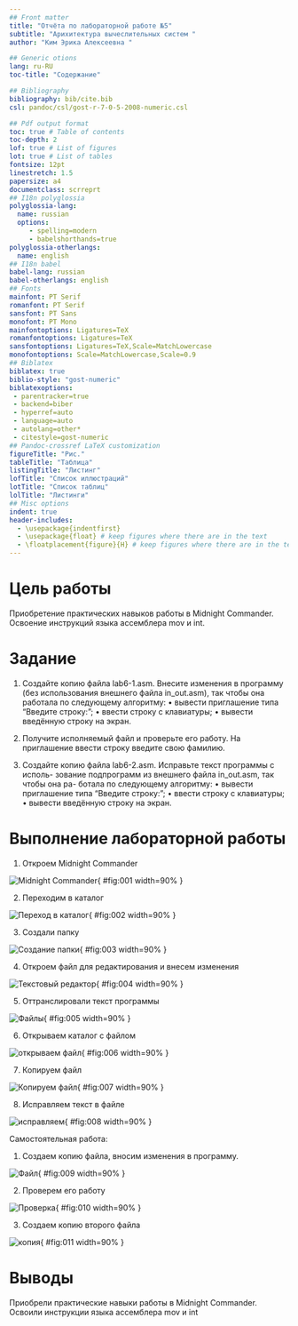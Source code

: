 ```yaml
---
## Front matter
title: "Отчёта по лабораторной работе №5"
subtitle: "Арихитектура вычеслительных систем "
author: "Ким Эрика Алексеевна "

## Generic otions
lang: ru-RU
toc-title: "Содержание"

## Bibliography
bibliography: bib/cite.bib
csl: pandoc/csl/gost-r-7-0-5-2008-numeric.csl

## Pdf output format
toc: true # Table of contents
toc-depth: 2
lof: true # List of figures
lot: true # List of tables
fontsize: 12pt
linestretch: 1.5
papersize: a4
documentclass: scrreprt
## I18n polyglossia
polyglossia-lang:
  name: russian
  options:
     - spelling=modern
     - babelshorthands=true
polyglossia-otherlangs:
  name: english
## I18n babel
babel-lang: russian
babel-otherlangs: english
## Fonts
mainfont: PT Serif
romanfont: PT Serif
sansfont: PT Sans
monofont: PT Mono
mainfontoptions: Ligatures=TeX
romanfontoptions: Ligatures=TeX
sansfontoptions: Ligatures=TeX,Scale=MatchLowercase
monofontoptions: Scale=MatchLowercase,Scale=0.9
## Biblatex
biblatex: true
biblio-style: "gost-numeric"
biblatexoptions:
 - parentracker=true
 - backend=biber
 - hyperref=auto
 - language=auto
 - autolang=other*
 - citestyle=gost-numeric
## Pandoc-crossref LaTeX customization
figureTitle: "Рис."
tableTitle: "Таблица"
listingTitle: "Листинг"
lofTitle: "Список иллюстраций"
lotTitle: "Список таблиц"
lolTitle: "Листинги"
## Misc options
indent: true
header-includes:
  - \usepackage{indentfirst}
  - \usepackage{float} # keep figures where there are in the text
  - \floatplacement{figure}{H} # keep figures where there are in the text
---
```


# Цель работы

Приобретение практических навыков работы в Midnight Commander. Освоение
инструкций языка ассемблера mov и int.

# Задание

1. Создайте копию файла lab6-1.asm. Внесите изменения в программу (без
использования внешнего файла in_out.asm), так чтобы она работала по
следующему алгоритму:
• вывести приглашение типа “Введите строку:”;
• ввести строку с клавиатуры;
• вывести введённую строку на экран.

2. Получите исполняемый файл и проверьте его работу. На приглашение
ввести строку введите свою фамилию.

3. Создайте копию файла lab6-2.asm. Исправьте текст программы с исполь-
зование подпрограмм из внешнего файла in_out.asm, так чтобы она ра-
ботала по следующему алгоритму:
• вывести приглашение типа “Введите строку:”;
• ввести строку с клавиатуры;
• вывести введённую строку на экран.

# Выполнение лабораторной работы

1. Откроем Midnight Commander

![Midnight Commander](image/рис1.png){ #fig:001 width=90% }

2.  Переходим в каталог

![Переход в каталог](image/рис2.png){ #fig:002 width=90% }


3. Создали папку

![ Создание папки ](image/рис3.png){ #fig:003 width=90% }

4. Откроем файл для редактирования и внесем изменения 

![ Текстовый редактор ](image/рис4.png){ #fig:004 width=90% }

5. Оттранслировали текст программы

![ Файлы ](image/рис5.png){ #fig:005 width=90% }

6. Открываем каталог с файлом 

![ открываем файл ](image/рис6.png){ #fig:006 width=90% }

7. Копируем файл

![ Копируем файл ](image/рис7.png){ #fig:007 width=90% }

8. Исправляем текст в файле

![ исправляем ](image/рис8.png){ #fig:008 width=90% }

Самостоятельная работа:

1. Создаем копию файла, вносим изменения в программу.

![ Файл ](image/рис9.png){ #fig:009 width=90% }

2. Проверем его работу

![ Проверка ](image/рис10.png){ #fig:010 width=90% }

3. Создаем копию второго файла

![ копия ](image/рис11.png){ #fig:011 width=90% }



# Выводы

Приобрели практические навыки работы в Midnight Commander. Освоили инструкции языка ассемблера mov и int

